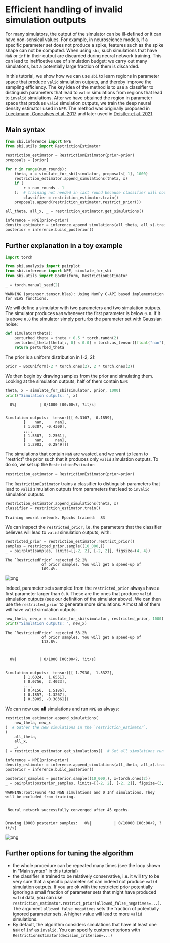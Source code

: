 # Efficient handling of invalid simulation outputs

For many simulators, the output of the simulator can be ill-defined or it can have non-sensical values. For example, in neuroscience models, if a specific parameter set does not produce a spike, features such as the spike shape can not be computed. When using `sbi`, such simulations that have `NaN` or `inf` in their output are discarded during neural network training. This can lead to inefficetive use of simulation budget: we carry out many simulations, but a potentially large fraction of them is discarded.

In this tutorial, we show how we can use `sbi` to learn regions in parameter space that produce `valid` simulation outputs, and thereby improve the sampling efficiency. The key idea of the method is to use a classifier to distinguish parameters that lead to `valid` simulations from regions that lead to `invalid` simulations. After we have obtained the region in parameter space that produes `valid` simulation outputs, we train the deep neural density estimator used in `NPE`. The method was originally proposed in [Lueckmann, Goncalves et al. 2017](https://arxiv.org/abs/1711.01861) and later used in [Deistler et al. 2021](https://www.biorxiv.org/content/10.1101/2021.07.30.454484v3.abstract).


## Main syntax


```python
from sbi.inference import NPE
from sbi.utils import RestrictionEstimator

restriction_estimator = RestrictionEstimator(prior=prior)
proposals = [prior]

for r in range(num_rounds):
    theta, x = simulate_for_sbi(simulator, proposals[-1], 1000)
    restriction_estimator.append_simulations(theta, x)
    if (
        r < num_rounds - 1
    ):  # training not needed in last round because classifier will not be used anymore.
        classifier = restriction_estimator.train()
    proposals.append(restriction_estimator.restrict_prior())

all_theta, all_x, _ = restriction_estimator.get_simulations()

inference = NPE(prior=prior)
density_estimator = inference.append_simulations(all_theta, all_x).train()
posterior = inference.build_posterior()
```


## Further explanation in a toy example



```python
import torch

from sbi.analysis import pairplot
from sbi.inference import NPE, simulate_for_sbi
from sbi.utils import BoxUniform, RestrictionEstimator

_ = torch.manual_seed(2)
```

    WARNING (pytensor.tensor.blas): Using NumPy C-API based implementation for BLAS functions.


We will define a simulator with two parameters and two simulation outputs. The simulator produces `NaN` whenever the first parameter is below `0.0`. If it is above `0.0` the simulator simply perturbs the parameter set with Gaussian noise:



```python
def simulator(theta):
    perturbed_theta = theta + 0.5 * torch.randn(2)
    perturbed_theta[theta[:, 0] < 0.0] = torch.as_tensor([float("nan"), float("nan")])
    return perturbed_theta
```

The prior is a uniform distribution in [-2, 2]:



```python
prior = BoxUniform(-2 * torch.ones(2), 2 * torch.ones(2))
```

We then begin by drawing samples from the prior and simulating them. Looking at the simulation outputs, half of them contain `NaN`:



```python
theta, x = simulate_for_sbi(simulator, prior, 1000)
print("Simulation outputs: ", x)
```


      0%|          | 0/1000 [00:00<?, ?it/s]


    Simulation outputs:  tensor([[ 0.3107, -0.1859],
            [    nan,     nan],
            [ 1.0307, -0.4300],
            ...,
            [ 1.5587,  2.2561],
            [    nan,     nan],
            [ 1.2903,  0.2849]])


The simulations that contain `NaN` are wasted, and we want to learn to "restrict" the prior such that it produces only `valid` simulation outputs. To do so, we set up the `RestrictionEstimator`:



```python
restriction_estimator = RestrictionEstimator(prior=prior)
```

The `RestrictionEstimator` trains a classifier to distinguish parameters that lead to `valid` simulation outputs from parameters that lead to `invalid` simulation outputs



```python
restriction_estimator.append_simulations(theta, x)
classifier = restriction_estimator.train()
```

    Training neural network. Epochs trained:  83

We can inspect the `restricted_prior`, i.e. the parameters that the classifier believes will lead to `valid` simulation outputs, with:



```python
restricted_prior = restriction_estimator.restrict_prior()
samples = restricted_prior.sample((10_000,))
_ = pairplot(samples, limits=[[-2, 2], [-2, 2]], figsize=(4, 4))
```

    The `RestrictedPrior` rejected 52.2%
                    of prior samples. You will get a speed-up of
                    109.4%.



    
![png](06_restriction_estimator_files/06_restriction_estimator_16_1.png)
    


Indeed, parameter sets sampled from the `restricted_prior` always have a first parameter larger than `0.0`. These are the ones that produce `valid` simulation outputs (see our definition of the simulator above). We can then use the `restricted_prior` to generate more simulations. Almost all of them will have `valid` simulation outputs:



```python
new_theta, new_x = simulate_for_sbi(simulator, restricted_prior, 1000)
print("Simulation outputs: ", new_x)
```

    The `RestrictedPrior` rejected 53.2%
                    of prior samples. You will get a speed-up of
                    113.8%.



      0%|          | 0/1000 [00:00<?, ?it/s]


    Simulation outputs:  tensor([[ 1.7930,  1.5322],
            [ 1.6024,  1.6551],
            [ 0.0756,  2.4023],
            ...,
            [ 0.4156,  1.5186],
            [ 0.1857, -1.3267],
            [ 0.3905, -0.3836]])


We can now use **all** simulations and run `NPE` as always:



```python
restriction_estimator.append_simulations(
    new_theta, new_x
)  # Gather the new simulations in the `restriction_estimator`.
(
    all_theta,
    all_x,
    _,
) = restriction_estimator.get_simulations()  # Get all simulations run so far.

inference = NPE(prior=prior)
density_estimator = inference.append_simulations(all_theta, all_x).train()
posterior = inference.build_posterior()

posterior_samples = posterior.sample((10_000,), x=torch.ones(2))
_ = pairplot(posterior_samples, limits=[[-2, 2], [-2, 2]], figsize=(3, 3))
```

    WARNING:root:Found 463 NaN simulations and 0 Inf simulations. They will be excluded from training.


     Neural network successfully converged after 45 epochs.


    Drawing 10000 posterior samples:   0%|          | 0/10000 [00:00<?, ?it/s]



    
![png](06_restriction_estimator_files/06_restriction_estimator_20_3.png)
    


## Further options for tuning the algorithm

- the whole procedure can be repeated many times (see the loop shown in "Main syntax" in this tutorial)
- the classifier is trained to be relatively conservative, i.e. it will try to be very sure that a specific parameter set can indeed not produce `valid` simulation outputs. If you are ok with the restricted prior potentially ignoring a small fraction of parameter sets that might have produced `valid` data, you can use `restriction_estimator.restrict_prior(allowed_false_negatives=...)`. The argument `allowed_false_negatives` sets the fraction of potentially ignored parameter sets. A higher value will lead to more `valid` simulations.
- By default, the algorithm considers simulations that have at least one `NaN` of `inf` as `invalid`. You can specify custom criterions with `RestrictionEstimator(decision_criterion=...)`

